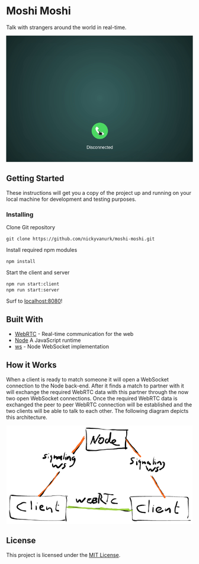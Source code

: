 # Moshi Moshi

Talk with strangers around the world in real-time.

![Moshi Moshi Demo](docs/moshimoshi.gif)

## Getting Started

These instructions will get you a copy of the project up and running on your local machine for development and testing purposes.

### Installing

Clone Git repository

```
git clone https://github.com/nickyvanurk/moshi-moshi.git
```

Install required npm modules

```
npm install
```

Start the client and server

```
npm run start:client
npm run start:server
```

Surf to [localhost:8080](http://localhost:8080)!

## Built With

* [WebRTC](https://webrtc.org/) - Real-time communication for the web
* [Node](https://nodejs.org/en/about/) A JavaScript runtime
* [ws](https://github.com/websockets/ws) - Node WebSocket implementation

## How it Works

When a client is ready to match someone it will open a WebSocket connection to the Node back-end. After it finds a match to partner with it will exchange the required WebRTC data with this partner through the now two open WebSocket connections. Once the required WebRTC data is exchanged the peer to peer WebRTC connection will be established and the two clients will be able to talk to each other. The following diagram depicts this architecture.

![Architecture diagram](docs/architecture.png)

## License

This project is licensed under the [MIT License](./LICENSE.md).
